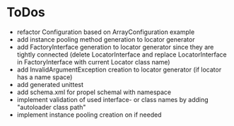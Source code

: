 # ToDos

* refactor Configuration based on ArrayConfiguration example
* add instance pooling method generation to locator generator
* add FactoryInterface generation to locator generator since they are tightly connected (delete LocatorInterface and replace LocatorInterface in FactoryInterface with current Locator class name)
* add InvalidArgumentException creation to locator generator (if locator has a name space)
* add generated unittest
* add schema.xml for propel schemal with namespace
* implement validation of used interface- or class names by adding "autoloader class path"
* implement instance pooling creation on if needed
